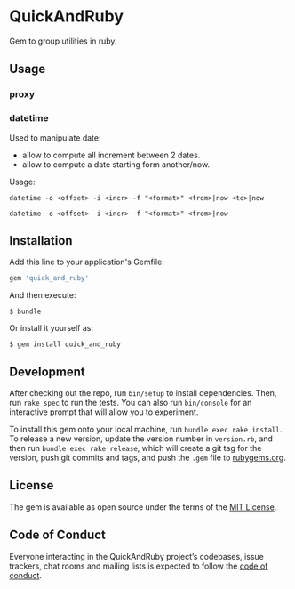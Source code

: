 # QuickAndRuby

Gem to group utilities in ruby.

## Usage

### proxy

### datetime

Used to manipulate date:
- allow to compute all increment between 2 dates.
- allow to compute a date starting form another/now.

Usage:
``` shell
datetime -o <offset> -i <incr> -f "<format>" <from>|now <to>|now

datetime -o <offset> -i <incr> -f "<format>" <from>|now
```

## Installation

Add this line to your application's Gemfile:

```ruby
gem 'quick_and_ruby'
```

And then execute:

    $ bundle

Or install it yourself as:

    $ gem install quick_and_ruby

## Development

After checking out the repo, run `bin/setup` to install dependencies. Then, run `rake spec` to run the tests. You can also run `bin/console` for an interactive prompt that will allow you to experiment.

To install this gem onto your local machine, run `bundle exec rake install`. To release a new version, update the version number in `version.rb`, and then run `bundle exec rake release`, which will create a git tag for the version, push git commits and tags, and push the `.gem` file to [rubygems.org](https://rubygems.org).

## License

The gem is available as open source under the terms of the [MIT License](https://opensource.org/licenses/MIT).

## Code of Conduct

Everyone interacting in the QuickAndRuby project’s codebases, issue trackers, chat rooms and mailing lists is expected to follow the [code of conduct](https://github.com/[USERNAME]/quick_and_ruby/blob/master/CODE_OF_CONDUCT.md).
